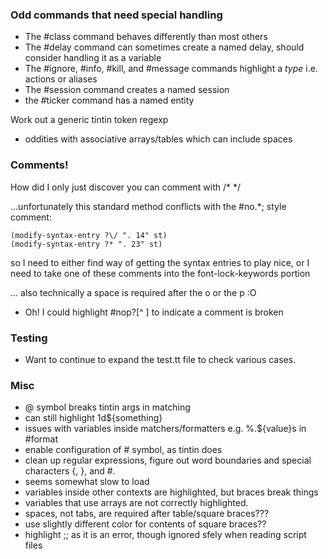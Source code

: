 ### Odd commands that need special handling

 - The #class command behaves differently than most others
 - The #delay command can sometimes create a named delay, should consider handling it as a variable
 - The #ignore, #info, #kill, and #message commands highlight a _type_ i.e. actions or aliases
 - The #session command creates a named session
 - the #ticker command has a named entity

Work out a generic tintin token regexp
 - oddities with associative arrays/tables which can include spaces

### Comments!

How did I only just discover you can comment with /* */

...unfortunately this standard method conflicts with the #no.*; style comment:

```
(modify-syntax-entry ?\/ ". 14" st)
(modify-syntax-entry ?* ". 23" st)
```

so I need to either find way of getting the syntax entries to play nice, or I need to take one of these comments into the font-lock-keywords portion

... also technically a space is required after the o or the p :O
 * Oh! I could highlight #nop?[^ ] to indicate a comment is broken

### Testing

 - Want to continue to expand the test.tt file to check various cases.

### Misc
 * @ symbol breaks tintin args in matching
 * can still highlight 1d${something}
 * issues with variables inside matchers/formatters e.g. %.${value}s in #format
 * enable configuration of # symbol, as tintin does
 * clean up regular expressions, figure out word boundaries and special characters {, }, and #.
 * seems somewhat slow to load
 * variables inside other contexts are highlighted, but braces break things
 * variables that use arrays are not correctly highlighted.
 * spaces, not tabs, are required after table/square braces???
 * use slightly different color for contents of square braces??
 * highlight ;; as it is an error, though ignored sfely when reading script files
